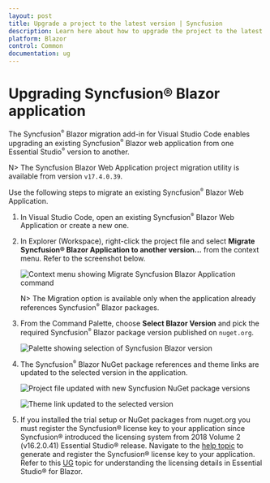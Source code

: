 ```yaml
---
layout: post
title: Upgrade a project to the latest version | Syncfusion
description: Learn here about how to upgrade the project to the latest version using the Syncfusion Blazor extension for Visual Studio Code. Explore to more details
platform: Blazor
control: Common
documentation: ug
---
```


# Upgrading Syncfusion® Blazor application

The Syncfusion<sup style="font-size:70%">&reg;</sup> Blazor migration add-in for Visual Studio Code enables upgrading an existing Syncfusion<sup style="font-size:70%">&reg;</sup> Blazor web application from one Essential Studio<sup style="font-size:70%">&reg;</sup> version to another.

N> The Syncfusion Blazor Web Application project migration utility is available from version `v17.4.0.39`.

Use the following steps to migrate an existing Syncfusion<sup style="font-size:70%">&reg;</sup> Blazor Web Application.

1. In Visual Studio Code, open an existing Syncfusion<sup style="font-size:70%">&reg;</sup> Blazor Web Application or create a new one.

2. In Explorer (Workspace), right-click the project file and select **Migrate Syncfusion® Blazor Application to another version...** from the context menu. Refer to the screenshot below.

    ![Context menu showing Migrate Syncfusion Blazor Application command](images/Migration.PNG)

    N> The Migration option is available only when the application already references Syncfusion<sup style="font-size:70%">&reg;</sup> Blazor packages.

3. From the Command Palette, choose **Select Blazor Version** and pick the required Syncfusion<sup style="font-size:70%">&reg;</sup> Blazor package version published on `nuget.org`.

    ![Palette showing selection of Syncfusion Blazor version](images/VersionSelection.PNG)

4. The Syncfusion<sup style="font-size:70%">&reg;</sup> Blazor NuGet package references and theme links are updated to the selected version in the application.

    ![Project file updated with new Syncfusion NuGet package versions](images/NuGetPackage.png)

    ![Theme link updated to the selected version](images/CDNLink.png)

5. If you installed the trial setup or NuGet packages from nuget.org you must register the Syncfusion® license key to your application since Syncfusion® introduced the licensing system from 2018 Volume 2 (v16.2.0.41) Essential Studio® release. Navigate to the [help topic](https://help.syncfusion.com/common/essential-studio/licensing/overview#how-to-generate-syncfusion-license-key) to generate and register the Syncfusion® license key to your application. Refer to this [UG](https://blazor.syncfusion.com/documentation/getting-started/license-key/overview) topic for understanding the licensing details in Essential Studio® for Blazor.